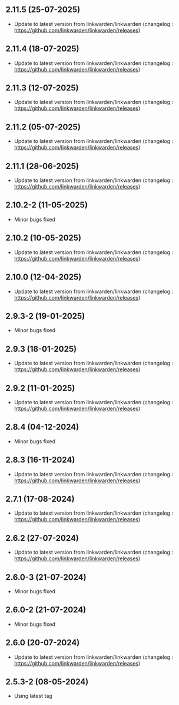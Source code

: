 
## 2.11.5 (25-07-2025)
- Update to latest version from linkwarden/linkwarden (changelog : https://github.com/linkwarden/linkwarden/releases)

## 2.11.4 (18-07-2025)
- Update to latest version from linkwarden/linkwarden (changelog : https://github.com/linkwarden/linkwarden/releases)
## 2.11.3 (12-07-2025)

- Update to latest version from linkwarden/linkwarden (changelog : https://github.com/linkwarden/linkwarden/releases)

## 2.11.2 (05-07-2025)

- Update to latest version from linkwarden/linkwarden (changelog : https://github.com/linkwarden/linkwarden/releases)

## 2.11.1 (28-06-2025)

- Update to latest version from linkwarden/linkwarden (changelog : https://github.com/linkwarden/linkwarden/releases)

## 2.10.2-2 (11-05-2025)

- Minor bugs fixed

## 2.10.2 (10-05-2025)

- Update to latest version from linkwarden/linkwarden (changelog : https://github.com/linkwarden/linkwarden/releases)

## 2.10.0 (12-04-2025)

- Update to latest version from linkwarden/linkwarden (changelog : https://github.com/linkwarden/linkwarden/releases)

## 2.9.3-2 (19-01-2025)

- Minor bugs fixed

## 2.9.3 (18-01-2025)

- Update to latest version from linkwarden/linkwarden (changelog : https://github.com/linkwarden/linkwarden/releases)

## 2.9.2 (11-01-2025)

- Update to latest version from linkwarden/linkwarden (changelog : https://github.com/linkwarden/linkwarden/releases)

## 2.8.4 (04-12-2024)

- Minor bugs fixed

## 2.8.3 (16-11-2024)

- Update to latest version from linkwarden/linkwarden (changelog : https://github.com/linkwarden/linkwarden/releases)

## 2.7.1 (17-08-2024)

- Update to latest version from linkwarden/linkwarden (changelog : https://github.com/linkwarden/linkwarden/releases)

## 2.6.2 (27-07-2024)

- Update to latest version from linkwarden/linkwarden (changelog : https://github.com/linkwarden/linkwarden/releases)

## 2.6.0-3 (21-07-2024)

- Minor bugs fixed

## 2.6.0-2 (21-07-2024)

- Minor bugs fixed

## 2.6.0 (20-07-2024)

- Update to latest version from linkwarden/linkwarden (changelog : https://github.com/linkwarden/linkwarden/releases)

## 2.5.3-2 (08-05-2024)

- Using latest tag
